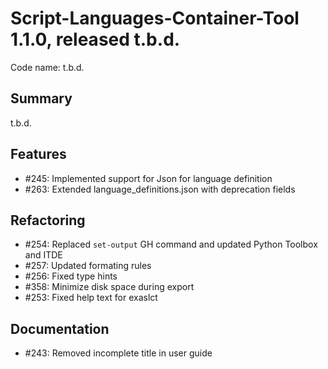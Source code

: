 # Script-Languages-Container-Tool 1.1.0, released t.b.d.

Code name: t.b.d.

## Summary

t.b.d.

## Features

 - #245: Implemented support for Json for language definition
 - #263: Extended language_definitions.json with deprecation fields

## Refactoring

 - #254: Replaced `set-output` GH command and updated Python Toolbox and ITDE
 - #257: Updated formating rules
 - #256: Fixed type hints
 - #358: Minimize disk space during export
 - #253: Fixed help text for exaslct

## Documentation

 - #243: Removed incomplete title in user guide
